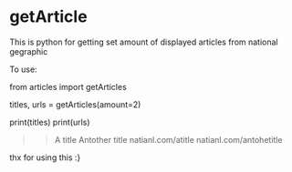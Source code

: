 # getArticle

This is python for getting set amount of displayed articles from national gegraphic

To use:

from articles import getArticles

titles, urls = getArticles(amount=2)

print(titles)
print(urls)

>>A title
>>Antother title
>>natianl.com/atitle
>>natianl.com/antohetitle

thx for using this :}

